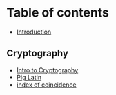 # Table of contents

* [Introduction](README.md)

## Cryptography

* [Intro to Cryptography](cryptography/intro-to-cryptography.md)
* [Pig Latin](cryptography/pig-latin.md)
* [index of coincidence](cryptography/index-of-coincidence.md)
